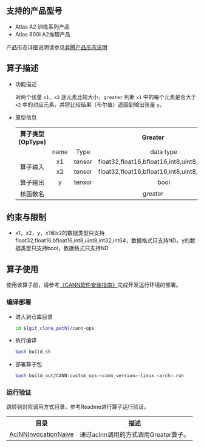## 支持的产品型号

- Atlas A2 训练系列产品
- Atlas 800I A2推理产品

产品形态详细说明请参见[昇腾产品形态说明](http://www.hiascend.com/document/redirect/CannCommunityProductForm)

## 算子描述
- 功能描述

  对两个张量 `x1`，`x2` 逐元素比较大小，`greater` 判断 `x1` 中的每个元素是否大于 `x2` 中的对应元素，并将比较结果（布尔值）返回到输出张量 `y`。

- 原型信息

  <table>
    <tr><th align="center">算子类型(OpType)</th><th colspan="4" align="center">Greater</th></tr> 
    <tr><td align="center"> </td><td align="center">name</td><td align="center">Type</td><td align="center">data type</td><td align="center">format</td></tr>  
    <tr><td rowspan="4" align="center">算子输入</td>
     
    <tr><td align="center">x1</td><td align="center">tensor</td><td align="center">float32,float16,bfloat16,int8,uint8,int32,int64</td><td align="center">ND</td><tr>  
    <tr><td align="center">x2</td><td align="center">tensor</td><td align="center">float32,float16,bfloat16,int8,uint8,int32,int64</td><td align="center">ND</td><tr></tr> 
    
    <tr><td rowspan="1" align="center">算子输出</td>
    <td align="center">y</td><td align="center">tensor</td><td align="center">bool</td><td align="center">ND</td></tr>  
    
    <tr><td rowspan="1" align="center">核函数名</td><td colspan="4" align="center">greater</td></tr>  
  </table>

## 约束与限制
- x1，x2，y，x1和x2的数据类型只支持float32,float16,bfloat16,int8,uint8,int32,int64，数据格式只支持ND，y的数据类型只支持bool，数据格式只支持ND

## 算子使用
使用该算子前，请参考[《CANN软件安装指南》](https://hiascend.com/document/redirect/CannCommunityInstSoftware)完成开发运行环境的部署。

### 编译部署
  - 进入到仓库目录

    ```bash
    cd ${git_clone_path}/cann-ops
    ```

  - 执行编译

    ```bash
    bash build.sh
    ```

  - 部署算子包

    ```bash
    bash build_out/CANN-custom_ops-<cann_version>-linux.<arch>.run
    ```

### 运行验证
跳转到对应调用方式目录，参考Readme进行算子运行验证。
<table>
    <th>目录</th><th>描述</th>
    <tr>
        <td><a href="./examples/AclNNInvocationNaive"> AclNNInvocationNaive</td><td>通过aclnn调用的方式调用Greater算子。</td>
    </tr>
</table>
